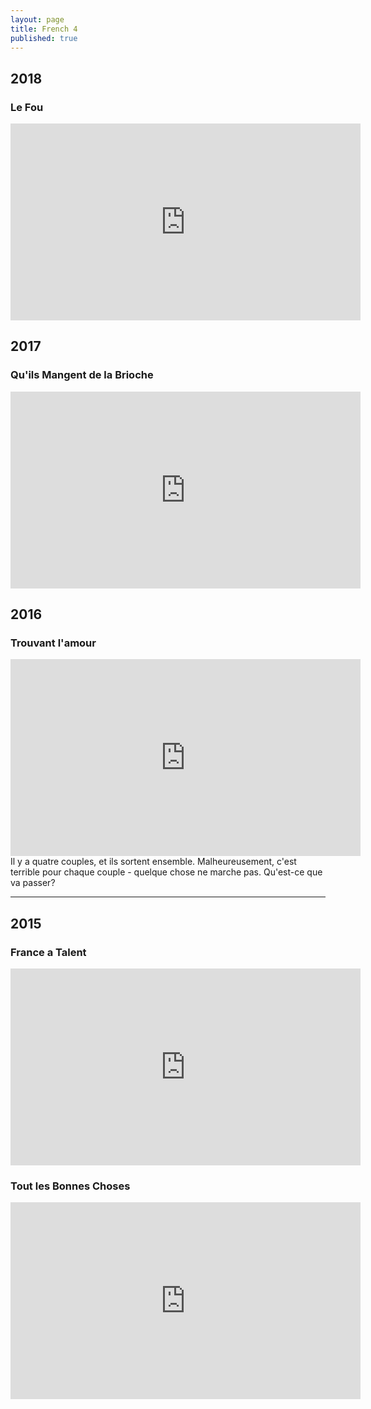 ```yaml
---
layout: page
title: French 4
published: true
---
```

## 2018

### Le Fou

<iframe width="560" height="315" src="https://www.youtube.com/embed/6ZF2tlbg4oI" frameborder="0" allow="autoplay; encrypted-media" allowfullscreen></iframe>

## 2017

### Qu'ils Mangent de la Brioche

<iframe width="560" height="315" src="https://www.youtube.com/embed/ky7uRLxMnGU" frameborder="0" allowfullscreen></iframe>

## 2016

### Trouvant l'amour

<iframe width="560" height="315" src="https://www.youtube.com/embed/w10RpdV3oW0" frameborder="0" allowfullscreen></iframe>
Il y a quatre couples, et ils sortent ensemble. Malheureusement, c'est terrible pour chaque couple - quelque chose ne marche pas. Qu'est-ce que va passer?
<hr>

## 2015

### France a Talent

<iframe width="560" height="315" src="https://www.youtube.com/embed/Q6wSoXVyGtA" frameborder="0" allowfullscreen></iframe>

### Tout les Bonnes Choses

<iframe width="560" height="315" src="https://www.youtube.com/embed/un-nmRDIosA" frameborder="0" allowfullscreen></iframe>
